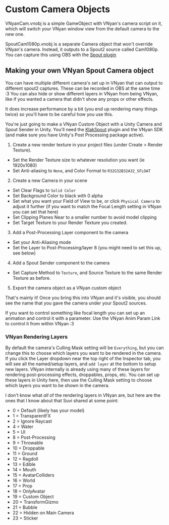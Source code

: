 # Custom Camera Objects
VNyanCam.vnobj is a simple GameObject with VNyan's camera script on it, which will switch your VNyan window view from the default camera to the new one.

SpoutCam1080p.vnobj is a separate Camera object that won't override VNyan's camera. Instead, it outputs to a Spout2 source called Cam1080p. You can capture this using OBS with the [Spout plugin](https://github.com/Off-World-Live/obs-spout2-plugin)

## Making your own VNyan Spout Camera object
You can have multiple different camera's set up in VNyan that can output to different spout2 captures. These can be recorded in OBS at the same time :3 You can also hide or show different layers in VNyan from being VNyan, like if you wanted a camera that didn't show any props or other effects.

It does increase performance by a bit (you end up rendering many things twice) so you'll have to be careful how you use this.

You're just going to make a VNyan Custom Object with a Unity Camera and Spout Sender in Unity. You'll need the [KlakSpout](<https://github.com/keijiro/KlakSpout>) plugin and the VNyan SDK (and make sure you have Unity's Post Processing package active).
1. Create a new render texture in your project files (under Create > Render Texture).
  - Set the Render Texture size to whatever resolution you want (ie 1920x1080)
  -  Set Anti-aliasing to `None`, and Color Format to `R32G32B32A32_SFLOAT`
2. Create a new Camera in your scene 
  - Set Clear Flags  to `Solid Color`
  - Set Background Color to black with 0 alpha
  - Set what you want your Field of View to be, or click `Physical Camera` to adjust it further (if you want to match the Focal Length setting in VNyan you can set that here)
  - Set Clipping Planes Near to a smaller number to avoid model clipping
  - Set Target Texture to your Render Texture you created.
3. Add a Post-Processing Layer component to the camera
  - Set your Anti-Aliasing mode
  - Set the Layer to Post-Processing/layer 8 (you might need to set this up, see below)
4. Add a Spout Sender component to the camera
  - Set Capture Method to `Texture`, and Source Texture to the same Render Texture as before.
5. Export the camera object as a VNyan custom object

That's mainly it! Once you bring this into VNyan and it's visible, you should see the name that you gave the camera under your Spout2 sources.

If you want to control something like focal length you can set up an animation and control it with a parameter. Use the VNyan Anim Param Link to control it from within VNyan :3

### VNyan Rendering Layers
By default the camera's Culling Mask setting will be `Everything`, but you can change this to choose which layers you want to be rendered in the camera. If you click the Layer dropdown near the top right of the Inspector tab, you will see all the named/setup layers, and `add layer` at the bottom to setup new layers. VNyan internally is already using many of these layers for rendering post-processing effects, droppables, props, etc. You can set up these layers in Unity here, then use the Culling Mask setting to choose which layers you want to be shown in the camera.

I don't know what *all* of the rendering layers in VNyan are, but here are the ones that I know about that Suvi shared at some point:
- 0 = Default (likely has your model)
- 1 = TransparentFX
- 2 = Ignore Raycast
- 4 = Water
- 5 = UI
- 8 = Post-Processing
- 9 = Throwable
- 10 = Droppable
- 11 = Ground
- 12 = Ragdoll
- 13 = Edible
- 14 = Mouth
- 15 = AvatarColliders
- 16 = World
- 17 = Prop
- 18 = OnlyAvatar
- 19 = Custom Object
- 20 = TransformGizmo
- 21 = Bubble
- 22 = Hidden on Main Camera
- 23 = Sticker
